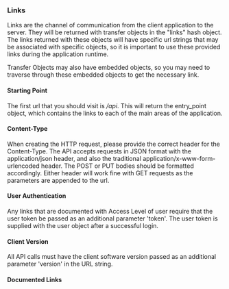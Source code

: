 ### Links

Links are the channel of communication from the client application to the server. They will
be returned with transfer objects in the "links" hash object. The links returned with these
objects will have specific url strings that may be associated with specific objects, so it is
important to use these provided links during the application runtime.

Transfer Objects may also have embedded objects, so you may need to traverse through these
embedded objects to get the necessary link.

#### Starting Point

The first url that you should visit is */api*. This will return the entry_point object, which
contains the links to each of the main areas of the application.

#### Content-Type

When creating the HTTP request, please provide the correct header for the Content-Type. The
API accepts requests in JSON format with the application/json header, and also the traditional
application/x-www-form-urlencoded header. The POST or PUT bodies should be formatted accordingly.
Either header will work fine with GET requests as the parameters are appended to the url.

#### User Authentication

Any links that are documented with Access Level of user require that the user token be passed
as an additional parameter 'token'. The user token is supplied with the user object after
a successful login.

#### Client Version

All API calls must have the client software version passed as an additional parameter 'version'
in the URL string. 

#### Documented Links
